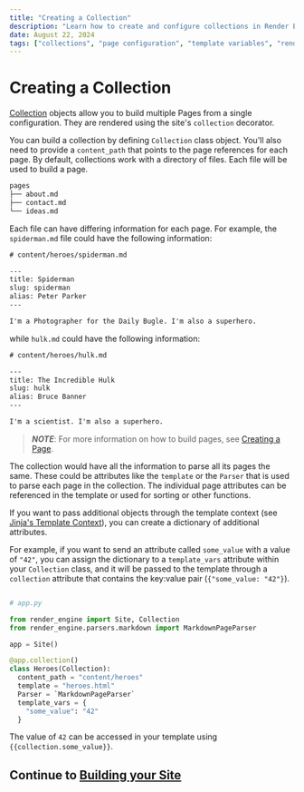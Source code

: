 ```yaml
---
title: "Creating a Collection"
description: "Learn how to create and configure collections in Render Engine, including setting up page attributes, templates, and using the `Collection` class."
date: August 22, 2024
tags: ["collections", "page configuration", "template variables", "render engine"]
---
```

# Creating a Collection

[Collection](../collection.md) objects allow you to build multiple Pages from a single configuration. They are rendered using the site's `collection` decorator.

You can build a collection by defining `Collection` class object. You'll also need to provide a `content_path` that points to the page references for each page. By default, collections work with a directory of files. Each file will be used to build a page.

```bash
pages
├── about.md
├── contact.md
└── ideas.md
```

Each file can have differing information for each page. For example, the `spiderman.md` file could have the following information:

```txt
# content/heroes/spiderman.md

---
title: Spiderman
slug: spiderman
alias: Peter Parker
---

I'm a Photographer for the Daily Bugle. I'm also a superhero.
```

while `hulk.md` could have the following information:

```txt
# content/heroes/hulk.md

---
title: The Incredible Hulk
slug: hulk
alias: Bruce Banner
---

I'm a scientist. I'm also a superhero.
```

> ***NOTE***: For more information on how to build pages, see [Creating a Page][Creating a Page].

The collection would have all the information to parse all its pages the same. These could be attributes like the `template` or the `Parser` that is used to parse each page in the collection. The individual page attributes can be referenced in the template or used for sorting or other functions.

If you want to pass additional objects through the template context (see [Jinja's Template Context](https://jinja.palletsprojects.com/en/3.0.x/api/#the-context)), you can create a dictionary of additional attributes.

For example, if you want to send an attribute called `some_value` with a value of `"42"`, you can assign the dictionary to a `template_vars` attribute within your `Collection` class, and it will be passed to the template through a `collection` attribute that contains the key:value pair (`{"some_value: "42"}`).

```python

# app.py

from render_engine import Site, Collection
from render_engine.parsers.markdown import MarkdownPageParser

app = Site()

@app.collection()
class Heroes(Collection):
  content_path = "content/heroes"
  template = "heroes.html"
  Parser = `MarkdownPageParser`
  template_vars = {
    "some_value": "42"
  }
```

The value of `42` can be accessed in your template using `{{collection.some_value}}`.

## Continue to [Building your Site](building-your-site.md)

[Creating a Page]: creating-a-page.md
